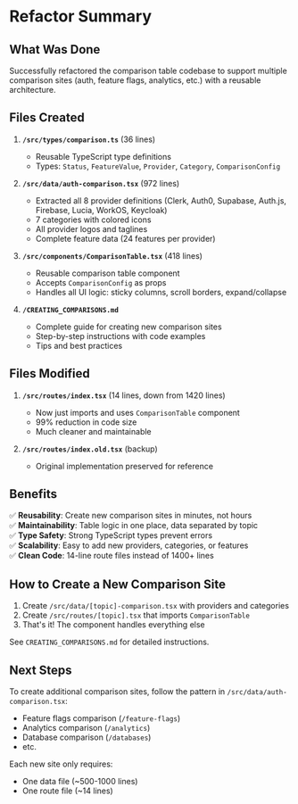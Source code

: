 # Refactor Summary

## What Was Done

Successfully refactored the comparison table codebase to support multiple comparison sites (auth, feature flags, analytics, etc.) with a reusable architecture.

## Files Created

1. **`/src/types/comparison.ts`** (36 lines)
   - Reusable TypeScript type definitions
   - Types: `Status`, `FeatureValue`, `Provider`, `Category`, `ComparisonConfig`

2. **`/src/data/auth-comparison.tsx`** (972 lines)
   - Extracted all 8 provider definitions (Clerk, Auth0, Supabase, Auth.js, Firebase, Lucia, WorkOS, Keycloak)
   - 7 categories with colored icons
   - All provider logos and taglines
   - Complete feature data (24 features per provider)

3. **`/src/components/ComparisonTable.tsx`** (418 lines)
   - Reusable comparison table component
   - Accepts `ComparisonConfig` as props
   - Handles all UI logic: sticky columns, scroll borders, expand/collapse

4. **`/CREATING_COMPARISONS.md`**
   - Complete guide for creating new comparison sites
   - Step-by-step instructions with code examples
   - Tips and best practices

## Files Modified

1. **`/src/routes/index.tsx`** (14 lines, down from 1420 lines)
   - Now just imports and uses `ComparisonTable` component
   - 99% reduction in code size
   - Much cleaner and maintainable

2. **`/src/routes/index.old.tsx`** (backup)
   - Original implementation preserved for reference

## Benefits

✅ **Reusability**: Create new comparison sites in minutes, not hours  
✅ **Maintainability**: Table logic in one place, data separated by topic  
✅ **Type Safety**: Strong TypeScript types prevent errors  
✅ **Scalability**: Easy to add new providers, categories, or features  
✅ **Clean Code**: 14-line route files instead of 1400+ lines  

## How to Create a New Comparison Site

1. Create `/src/data/[topic]-comparison.tsx` with providers and categories
2. Create `/src/routes/[topic].tsx` that imports `ComparisonTable`
3. That's it! The component handles everything else

See `CREATING_COMPARISONS.md` for detailed instructions.

## Next Steps

To create additional comparison sites, follow the pattern in `/src/data/auth-comparison.tsx`:
- Feature flags comparison (`/feature-flags`)
- Analytics comparison (`/analytics`)
- Database comparison (`/databases`)
- etc.

Each new site only requires:
- One data file (~500-1000 lines)
- One route file (~14 lines)

